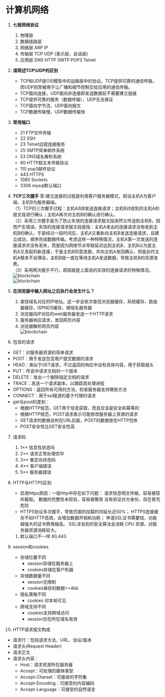 # 计算机网络
1. **七层网络协议**   
    1. 物理层
    2. 数据链路层
    3. 网络层 ARP IP
    4. 传输层  TCP UDP
    {表示层，会话层}
    5. 应用层 DNS HTTP SMTP POP3 Telnet

2. **请简述TCP\UDP的区别**
   - TCP和UDP是OSI模型中的运输层中的协议。TCP提供可靠的通信传输，而UDP则常被用于让广播和细节控制交给应用的通信传输。
   - TCP面向连接，UDP面向非连接即发送数据前不需要建立链接
   - TCP提供可靠的服务（数据传输），UDP无法保证
   - TCP面向字节流，UDP面向报文
   - TCP数据传输慢，UDP数据传输快
3. **常用端口**
   - 21 FTP文件传输
   - 22 SSH
   - 23 Telnet远程连接服务
   - 25 SMTP简单邮件系统
   - 53 DNS域名解析系统
   - 80 HTTP超文本传输协议
   - 110 pop3邮件协议
   - 443 HTTPS
   - 1080 Sockets
   - 3306 mysql默认端口
4. **TCP三次握手**
答:建立连接的过程是利用客户服务器模式，假设主机A为客户端，主机B为服务器端。  
（1）TCP的三次握手过程：主机A向B发送连接请求；主机B对收到的主机A的报文段进行确认；主机A再次对主机B的确认进行确认。  
（2）采用三次握手是为了防止失效的连接请求报文段突然又传送到主机B，因而产生错误。失效的连接请求报文段是指：主机A发出的连接请求没有收到主机B的确认，于是经过一段时间后，主机A又重新向主机B发送连接请求，且建立成功，顺序完成数据传输。考虑这样一种特殊情况，主机A第一次发送的连接请求并没有丢失，而是因为网络节点导致延迟达到主机B，主机B以为是主机A又发起的新连接，于是主机B同意连接，并向主机A发回确认，但是此时主机A根本不会理会，主机B就一直在等待主机A发送数据，导致主机B的资源浪费。  
（3）采用两次握手不行，原因就是上面说的实效的连接请求的特殊情况。
![blockchain](https://pic1.zhimg.com/v2-8720bd64871a5452df583fdab8207d64_r.jpg)  
![blockchain](https://pic3.zhimg.com/v2-2f38fb35dff4a5cc9f5352b9c7533222_b.png)
5. **在浏览器中输入网址之后执行会发生什么？**
   1. 查找域名对应的IP地址。这一步会依次查找浏览器缓存，系统缓存，路由器缓存，ISPNDS缓存，根域名服务器
   2. 浏览器向IP对应的web服务器发送一个HTTP请求
   3. 服务器响应请求，发回网页内容
   4. 浏览器解析网页内容  
![blockchain](https://pic2.zhimg.com/v2-99bc5fa53acca200f564b0bd69d1bb41_b.png)
6. 包含的请求
  - GET：对服务器资源的简单请求
  - POST：用于发送包含用户提交数据的请求
  - HEAD：类似于GET请求，不过返回的响应中没有具体内容，用于获取报头
  - PUT：传说中请求文档的一个版本
  - DELETE：发出一个删除指定文档的请求
  - TRACE：发送一个请求副本，以跟踪其处理进程
  - OPTIONS：返回所有可用的方法，检查服务器支持哪些方法
  - CONNECT：用于ssl隧道的基于代理的请求
  - get与post的差别： 
    - 根据HTTP规范，GET用于信息获取，而且应该是安全和幂等的
    - 根据HTTP规范，POST请求表示可能修改服务器上资源的请求
    - GET请求的数据会附在URL后面，POST的数据放在HTTP包体
    - POST安全性比GET安全性高

7. 请求码  
   1. 1×× 信息性状态吗
   2. 2×× 请求正常处理完毕
   3. 3×× 重定向状态码
   4. 4×× 客户端错误
   5. 5×× 服务器错误 
8. HTTP与HTTPS区别
   - 启用https原因：一般http中存在如下问题：
请求信息明文传输，容易被窃听截取。
数据的完整性未校验，容易被篡改
没有验证对方身份，存在冒充危险
   - HTTPS协议多次握手，导致页面的加载时间延长近50%；
HTTPS连接缓存不如HTTP高效，会增加数据开销和功耗；
申请SSL证书需要钱，功能越强大的证书费用越高。
SSL涉及到的安全算法会消耗 CPU 资源，对服务器资源消耗较大。
   1. 默认端口不一样 80,443  
   
9. session和cookies  
   - 存储位置不同
      - session存储在服务器上
      - cookies存储在客户机器
   - 存储数据量不同
      - session无限制
      - cookies保存的数据<=4kb
   - 隐私策略不同
      - cookies 对本地可见
   - 跨域支持不同
      - cookies支持跨域访问
      - session仅在所在域名有效
10. HTTP请求报文构成
   - 请求行：包括请求方法、URL、协议/版本
   - 请求头(Request Header)
   - 请求正文
   - 请求头内容：
      - Host：请求资源所在服务器
      - Accept：可处理的媒体类型
      - Accept-Charset：可接收的字符集 
      - Accept-Encoding：可接受的内容编码
      - Accept-Language：可接受的自然语言